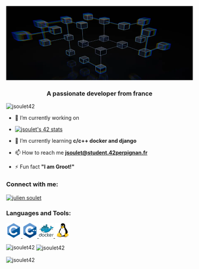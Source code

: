 <img src="https://github.com/jsoulet42/jsoulet42/blob/main/image.webp" alt="Nom de l'image" width="900" height="200">
<h3 align="center">A passionate developer from france</h3>

<p align="left"> <img src="https://komarev.com/ghpvc/?username=jsoulet42&label=Profile%20views&color=0e75b6&style=flat" alt="jsoulet42" /> </p>

- 🔭 I’m currently working on
- [![jsoulet's 42 stats](https://badge42.coday.fr/api/v2/clqik6j1n094501p4pvsi59bn/stats?cursusId=21&coalitionId=319)](https://github.com/Coday-meric/badge42)

- 🌱 I’m currently learning **c/c++ docker and django**

- 📫 How to reach me **jsoulet@student.42perpignan.fr**

- ⚡ Fun fact **"I am Groot!"**

<h3 align="left">Connect with me:</h3>
<p align="left">
<a href="https://linkedin.com/in/julien soulet" target="blank"><img align="center" src="https://raw.githubusercontent.com/rahuldkjain/github-profile-readme-generator/master/src/images/icons/Social/linked-in-alt.svg" alt="julien soulet" height="30" width="40" /></a>
</p>

<h3 align="left">Languages and Tools:</h3>
<p align="left"> <a href="https://www.cprogramming.com/" target="_blank" rel="noreferrer"> <img src="https://raw.githubusercontent.com/devicons/devicon/master/icons/c/c-original.svg" alt="c" width="40" height="40"/> </a> <a href="https://www.w3schools.com/cpp/" target="_blank" rel="noreferrer"> <img src="https://raw.githubusercontent.com/devicons/devicon/master/icons/cplusplus/cplusplus-original.svg" alt="cplusplus" width="40" height="40"/> </a> <a href="https://www.docker.com/" target="_blank" rel="noreferrer"> <img src="https://raw.githubusercontent.com/devicons/devicon/master/icons/docker/docker-original-wordmark.svg" alt="docker" width="40" height="40"/> </a> <a href="https://www.linux.org/" target="_blank" rel="noreferrer"> <img src="https://raw.githubusercontent.com/devicons/devicon/master/icons/linux/linux-original.svg" alt="linux" width="40" height="40"/> </a> </p>

<p><img align="left" src="https://github-readme-stats.vercel.app/api/top-langs?username=jsoulet42&show_icons=true&locale=en&layout=compact" alt="jsoulet42" /></p>

<p>&nbsp;<img align="center" src="https://github-readme-stats.vercel.app/api?username=jsoulet42&show_icons=true&locale=en" alt="jsoulet42" /></p>

<p><img align="center" src="https://github-readme-streak-stats.herokuapp.com/?user=jsoulet42&" alt="jsoulet42" /></p>


